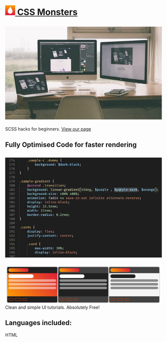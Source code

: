 
# [<img src="./logo.svg" height="32px"> CSS Monsters](https://electrolyte-orb.github.io/cssmonsters/)
![Thumbnail](./thumb.jpg)
---
SCSS hacks for beginners.
[View our page](https://electrolyte-orb.github.io/cssmonsters/)

## Fully Optimised Code for faster rendering

![](/images/screenshot.jpg)
---
![](/images/ui.jpg)
Clean and simple UI tutorials. Absolutely Free! 

## Languages included:
HTML

